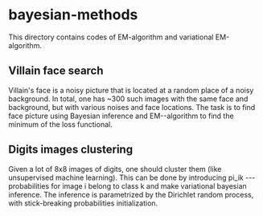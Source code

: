 # bayesian-methods
This directory contains codes of EM-algorithm and variational EM-algorithm.

## Villain face search
Villain's face is a noisy picture that is located at a random place of a noisy background. In total, one has ~300 such images with the same face and background, but with various noises and face locations. The task is to find face picture using Bayesian inference and EM--algorithm to find the minimum of the loss functional.

## Digits images clustering 
Given a lot of 8x8 images of digits, one should cluster them (like unsupervised machine learning). This can be done by introducing pi_ik --- probabilities for image i belong to class k and make variational bayesian inference. The inference is parametrized by the Dirichlet random process, with stick-breaking probabilities initialization.
